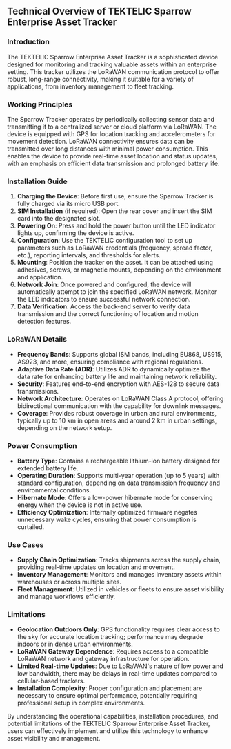 ## Technical Overview of TEKTELIC Sparrow Enterprise Asset Tracker

### Introduction
The TEKTELIC Sparrow Enterprise Asset Tracker is a sophisticated device designed for monitoring and tracking valuable assets within an enterprise setting. This tracker utilizes the LoRaWAN communication protocol to offer robust, long-range connectivity, making it suitable for a variety of applications, from inventory management to fleet tracking.

### Working Principles
The Sparrow Tracker operates by periodically collecting sensor data and transmitting it to a centralized server or cloud platform via LoRaWAN. The device is equipped with GPS for location tracking and accelerometers for movement detection. LoRaWAN connectivity ensures data can be transmitted over long distances with minimal power consumption. This enables the device to provide real-time asset location and status updates, with an emphasis on efficient data transmission and prolonged battery life.

### Installation Guide
1. **Charging the Device**: Before first use, ensure the Sparrow Tracker is fully charged via its micro USB port.
2. **SIM Installation** (if required): Open the rear cover and insert the SIM card into the designated slot.
3. **Powering On**: Press and hold the power button until the LED indicator lights up, confirming the device is active.
4. **Configuration**: Use the TEKTELIC configuration tool to set up parameters such as LoRaWAN credentials (frequency, spread factor, etc.), reporting intervals, and thresholds for alerts.
5. **Mounting**: Position the tracker on the asset. It can be attached using adhesives, screws, or magnetic mounts, depending on the environment and application.
6. **Network Join**: Once powered and configured, the device will automatically attempt to join the specified LoRaWAN network. Monitor the LED indicators to ensure successful network connection.
7. **Data Verification**: Access the back-end server to verify data transmission and the correct functioning of location and motion detection features.

### LoRaWAN Details
- **Frequency Bands**: Supports global ISM bands, including EU868, US915, AS923, and more, ensuring compliance with regional regulations.
- **Adaptive Data Rate (ADR)**: Utilizes ADR to dynamically optimize the data rate for enhancing battery life and maintaining network reliability.
- **Security**: Features end-to-end encryption with AES-128 to secure data transmissions.
- **Network Architecture**: Operates on LoRaWAN Class A protocol, offering bidirectional communication with the capability for downlink messages.
- **Coverage**: Provides robust coverage in urban and rural environments, typically up to 10 km in open areas and around 2 km in urban settings, depending on the network setup.

### Power Consumption
- **Battery Type**: Contains a rechargeable lithium-ion battery designed for extended battery life.
- **Operating Duration**: Supports multi-year operation (up to 5 years) with standard configuration, depending on data transmission frequency and environmental conditions.
- **Hibernate Mode**: Offers a low-power hibernate mode for conserving energy when the device is not in active use.
- **Efficiency Optimization**: Internally optimized firmware negates unnecessary wake cycles, ensuring that power consumption is curtailed.

### Use Cases
- **Supply Chain Optimization**: Tracks shipments across the supply chain, providing real-time updates on location and movement.
- **Inventory Management**: Monitors and manages inventory assets within warehouses or across multiple sites.
- **Fleet Management**: Utilized in vehicles or fleets to ensure asset visibility and manage workflows efficiently.

### Limitations
- **Geolocation Outdoors Only**: GPS functionality requires clear access to the sky for accurate location tracking; performance may degrade indoors or in dense urban environments.
- **LoRaWAN Gateway Dependence**: Requires access to a compatible LoRaWAN network and gateway infrastructure for operation.
- **Limited Real-time Updates**: Due to LoRaWAN's nature of low power and low bandwidth, there may be delays in real-time updates compared to cellular-based trackers.
- **Installation Complexity**: Proper configuration and placement are necessary to ensure optimal performance, potentially requiring professional setup in complex environments.

By understanding the operational capabilities, installation procedures, and potential limitations of the TEKTELIC Sparrow Enterprise Asset Tracker, users can effectively implement and utilize this technology to enhance asset visibility and management.
